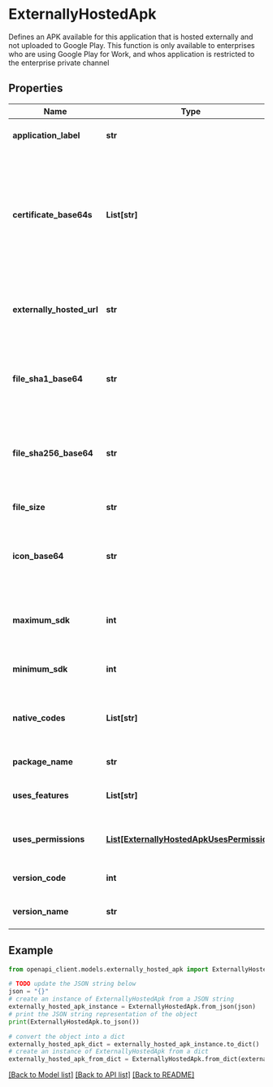 # ExternallyHostedApk

Defines an APK available for this application that is hosted externally and not uploaded to Google Play. This function is only available to enterprises who are using Google Play for Work, and whos application is restricted to the enterprise private channel

## Properties

Name | Type | Description | Notes
------------ | ------------- | ------------- | -------------
**application_label** | **str** | The application label. | [optional] 
**certificate_base64s** | **List[str]** | A certificate (or array of certificates if a certificate-chain is used) used to signed this APK, represented as a base64 encoded byte array. | [optional] 
**externally_hosted_url** | **str** | The URL at which the APK is hosted. This must be an https URL. | [optional] 
**file_sha1_base64** | **str** | The SHA1 checksum of this APK, represented as a base64 encoded byte array. | [optional] 
**file_sha256_base64** | **str** | The SHA256 checksum of this APK, represented as a base64 encoded byte array. | [optional] 
**file_size** | **str** | The file size in bytes of this APK. | [optional] 
**icon_base64** | **str** | The icon image from the APK, as a base64 encoded byte array. | [optional] 
**maximum_sdk** | **int** | The maximum SDK supported by this APK (optional). | [optional] 
**minimum_sdk** | **int** | The minimum SDK targeted by this APK. | [optional] 
**native_codes** | **List[str]** | The native code environments supported by this APK (optional). | [optional] 
**package_name** | **str** | The package name. | [optional] 
**uses_features** | **List[str]** | The features required by this APK (optional). | [optional] 
**uses_permissions** | [**List[ExternallyHostedApkUsesPermission]**](ExternallyHostedApkUsesPermission.md) | The permissions requested by this APK. | [optional] 
**version_code** | **int** | The version code of this APK. | [optional] 
**version_name** | **str** | The version name of this APK. | [optional] 

## Example

```python
from openapi_client.models.externally_hosted_apk import ExternallyHostedApk

# TODO update the JSON string below
json = "{}"
# create an instance of ExternallyHostedApk from a JSON string
externally_hosted_apk_instance = ExternallyHostedApk.from_json(json)
# print the JSON string representation of the object
print(ExternallyHostedApk.to_json())

# convert the object into a dict
externally_hosted_apk_dict = externally_hosted_apk_instance.to_dict()
# create an instance of ExternallyHostedApk from a dict
externally_hosted_apk_from_dict = ExternallyHostedApk.from_dict(externally_hosted_apk_dict)
```
[[Back to Model list]](../README.md#documentation-for-models) [[Back to API list]](../README.md#documentation-for-api-endpoints) [[Back to README]](../README.md)


